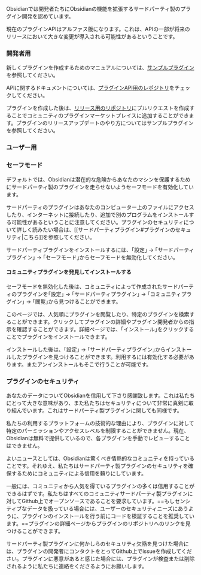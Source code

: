 Obsidianでは開発者たちにObsidianの機能を拡張するサードパーティ製のプラグイン開発を認めています。

現在のプラグインAPIはアルファス版になります。これは、APIの一部が将来のリリースにおいて大きな変更が導入される可能性があるということです。

### 開発者用

新しくプラグインを作成するためのマニュアルについては、[サンプルプラグイン](https://github.com/obsidianmd/obsidian-sample-plugin)を参照してください。

APIに関するドキュメントについては、[プラグインAPI用のレポジトリ](https://github.com/obsidianmd/obsidian-api)をチェックしてください。

プラグインを作成した後は、[リリース用のリポジトリ](https://github.com/obsidianmd/obsidian-releases)にプルリクエストを作成することでコミュニティのプラグインマーケットプレイスに追加することができます。プラグインのリリースアップデートのやり方についてはサンプルプラグインを参照してください。

### ユーザー用

### セーフモード

デフォルトでは、Obsidianは潜在的な危険からあなたのマシンを保護するためにサードパーティ製のプラグインを走らせないようセーフモードを有効化しています。

サードパーティのプラグインはあなたのコンピューター上のファイルにアクセスしたり、インターネットに接続したり、追加で別のプログラムをインストールする可能性があるということに注意してください。プラグインのセキュリティについて詳しく読みたい場合は、[[サードパーティプラグイン#プラグインのセキュリティ|こちら]]を参照してください。

サードパーティプラグインをインストールするには、｢設定｣ -> ｢サードパーティプラグイン｣ -> ｢セーフモード｣からセーフモードを無効化してください。

#### コミュニティプラグインを発見してインストールする

セーフモードを無効化した後は、コミュニティによって作成されたサードパーティのプラグインを｢設定｣ -> ｢サードパーティプラグイン｣ -> ｢コミュニティプラグイン｣ -> ｢閲覧｣から見つけることができます。

このページでは、人気順にプラグインを閲覧したり、特定のプラグインを検索することができます。クリックしてプラグインの詳細やプラグイン開発者からの指示を確認することができます。詳細ページでは、｢インストール｣をクリックすることでプラグインをインストールできます。

インストールした後は、｢設定｣ -> ｢サードパーティプラグイン｣からインストールしたプラグインを見つけることができます。利用するには有効化する必要があります。またアンインストールもそこで行うことが可能です。

### プラグインのセキュリティ

あなたのデータについてObsidianを信用して下さり感謝致します。これは私たちにとって大きな意味があり、また私たちはセキュリティについて非常に真剣に取り組んでいます。これはサードパーティ製プラグインに関しても同様です。

私たちの利用するプラットフォームの技術的な理由により、プラグインに対して特定のパーミッションやアクセスレベルを制限することができません。現在、Obsidianは無料で提供しているので、各プラグインを手動でレビューすることはできません。

よいニュースとしては、Obsidianは驚くべき情熱的なコミュニティを持っていることです。それゆえ、私たちはサードパーティ製プラグインのセキュリティを確保するためにコミュニティによる信用を頼りにしています。

一般には、コミュニティから人気を得ているプラグインの多くは信用することができるはずです。私たちはすべてのコミュニティサードパーティ製プラグインに対してGithub上でオープンソースであることを要求しています。==もしセンシティブなデータを扱っている場合には、ユーザーのセキュリティニーズにあうように、プラグインのインストールを行う前にコードを検証することを推奨しています。==プラグインの詳細ページからプラグインのリポジトリへのリンクを見つけることができます。

サードパーティ製プラグインに何かしらのセキュリティ欠陥を見つけた場合には、プラグインの開発者にコンタクトをとってGithub上でissueを作成してください。プラグインに悪意があると感じた場合には、プラグインが検査または削除されるように私たちに連絡をくださるようにお願いします。